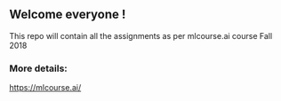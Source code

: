 ## Welcome everyone !

This repo will contain all the assignments as per mlcourse.ai course Fall 2018

### More details:
https://mlcourse.ai/
